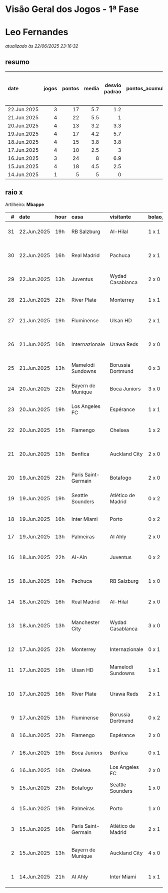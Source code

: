 # Visão Geral dos Jogos - 1ª Fase

# Leo Fernandes

_atualizado às 22/06/2025 23:16:32_

## resumo

| date        |   jogos |   pontos |   media |   desvio padrao |   pontos_acumulados |   1-Placar exato |   2-Vencedor + gols de um time |   3-Vencedor correto |   4-Gols de um time |   5-Nenhum acerto |
|:------------|--------:|---------:|--------:|----------------:|--------------------:|-----------------:|-------------------------------:|---------------------:|--------------------:|------------------:|
| 22.Jun.2025 |       3 |       17 |     5.7 |             1.2 |                 141 |                0 |                              1 |                    2 |                   0 |                 0 |
| 21.Jun.2025 |       4 |       22 |     5.5 |             1   |                 124 |                0 |                              1 |                    3 |                   0 |                 0 |
| 20.Jun.2025 |       4 |       13 |     3.2 |             3.3 |                 102 |                0 |                              1 |                    1 |                   1 |                 1 |
| 19.Jun.2025 |       4 |       17 |     4.2 |             5.7 |                  89 |                1 |                              0 |                    1 |                   0 |                 2 |
| 18.Jun.2025 |       4 |       15 |     3.8 |             3.8 |                  72 |                0 |                              2 |                    0 |                   1 |                 1 |
| 17.Jun.2025 |       4 |       10 |     2.5 |             3   |                  57 |                0 |                              1 |                    0 |                   3 |                 0 |
| 16.Jun.2025 |       3 |       24 |     8   |             6.9 |                  47 |                2 |                              0 |                    0 |                   0 |                 1 |
| 15.Jun.2025 |       4 |       18 |     4.5 |             2.5 |                  23 |                0 |                              1 |                    2 |                   1 |                 0 |
| 14.Jun.2025 |       1 |        5 |     5   |             0   |                   5 |                0 |                              0 |                    1 |                   0 |                 0 |

## raio x

Artilheiro: **Mbappe**

|   # | date        | hour   | casa                | visitante          | bolao_placar   | bolao_time          | real_placar   | real_time           |   pontos | criterio                     |   pontos_acumulados |
|----:|:------------|:-------|:--------------------|:-------------------|:---------------|:--------------------|:--------------|:--------------------|---------:|:-----------------------------|--------------------:|
|  31 | 22.Jun.2025 | 19h    | RB Salzburg         | Al-Hilal           | 1 x 1          | empate              | 0 x 0         | empate              |        5 | 3-Vencedor correto           |                 141 |
|  30 | 22.Jun.2025 | 16h    | Real Madrid         | Pachuca            | 2 x 1          | Real Madrid         | 3 x 1         | Real Madrid         |        7 | 2-Vencedor + gols de um time |                 136 |
|  29 | 22.Jun.2025 | 13h    | Juventus            | Wydad Casablanca   | 2 x 0          | Juventus            | 4 x 1         | Juventus            |        5 | 3-Vencedor correto           |                 129 |
|  28 | 21.Jun.2025 | 22h    | River Plate         | Monterrey          | 1 x 1          | empate              | 0 x 0         | empate              |        5 | 3-Vencedor correto           |                 124 |
|  27 | 21.Jun.2025 | 19h    | Fluminense          | Ulsan HD           | 2 x 1          | Fluminense          | 4 x 2         | Fluminense          |        5 | 3-Vencedor correto           |                 119 |
|  26 | 21.Jun.2025 | 16h    | Internazionale      | Urawa Reds         | 2 x 0          | Internazionale      | 2 x 1         | Internazionale      |        7 | 2-Vencedor + gols de um time |                 114 |
|  25 | 21.Jun.2025 | 13h    | Mamelodi Sundowns   | Borussia Dortmund  | 0 x 3          | Borussia Dortmund   | 3 x 4         | Borussia Dortmund   |        5 | 3-Vencedor correto           |                 107 |
|  24 | 20.Jun.2025 | 22h    | Bayern de Munique   | Boca Juniors       | 3 x 0          | Bayern de Munique   | 2 x 1         | Bayern de Munique   |        5 | 3-Vencedor correto           |                 102 |
|  23 | 20.Jun.2025 | 19h    | Los Angeles FC      | Espérance          | 1 x 1          | empate              | 0 x 1         | Espérance           |        1 | 4-Gols de um time            |                  97 |
|  22 | 20.Jun.2025 | 15h    | Flamengo            | Chelsea            | 1 x 2          | Chelsea             | 3 x 1         | Flamengo            |        0 | 5-Nenhum acerto              |                  96 |
|  21 | 20.Jun.2025 | 13h    | Benfica             | Auckland City      | 2 x 0          | Benfica             | 6 x 0         | Benfica             |        7 | 2-Vencedor + gols de um time |                  96 |
|  20 | 19.Jun.2025 | 22h    | Paris Saint-Germain | Botafogo           | 2 x 0          | Paris Saint-Germain | 0 x 1         | Botafogo            |        0 | 5-Nenhum acerto              |                  89 |
|  19 | 19.Jun.2025 | 19h    | Seattle Sounders    | Atlético de Madrid | 0 x 2          | Atlético de Madrid  | 1 x 3         | Atlético de Madrid  |        5 | 3-Vencedor correto           |                  89 |
|  18 | 19.Jun.2025 | 16h    | Inter Miami         | Porto              | 0 x 2          | Porto               | 2 x 1         | Inter Miami         |        0 | 5-Nenhum acerto              |                  84 |
|  17 | 19.Jun.2025 | 13h    | Palmeiras           | Al Ahly            | 2 x 0          | Palmeiras           | 2 x 0         | Palmeiras           |       12 | 1-Placar exato               |                  84 |
|  16 | 18.Jun.2025 | 22h    | Al-Ain              | Juventus           | 0 x 2          | Juventus            | 0 x 5         | Juventus            |        7 | 2-Vencedor + gols de um time |                  72 |
|  15 | 18.Jun.2025 | 19h    | Pachuca             | RB Salzburg        | 1 x 0          | Pachuca             | 1 x 2         | RB Salzburg         |        1 | 4-Gols de um time            |                  65 |
|  14 | 18.Jun.2025 | 16h    | Real Madrid         | Al-Hilal           | 2 x 0          | Real Madrid         | 1 x 1         | empate              |        0 | 5-Nenhum acerto              |                  64 |
|  13 | 18.Jun.2025 | 13h    | Manchester City     | Wydad Casablanca   | 3 x 0          | Manchester City     | 2 x 0         | Manchester City     |        7 | 2-Vencedor + gols de um time |                  64 |
|  12 | 17.Jun.2025 | 22h    | Monterrey           | Internazionale     | 0 x 1          | Internazionale      | 1 x 1         | empate              |        1 | 4-Gols de um time            |                  57 |
|  11 | 17.Jun.2025 | 19h    | Ulsan HD            | Mamelodi Sundowns  | 1 x 1          | empate              | 0 x 1         | Mamelodi Sundowns   |        1 | 4-Gols de um time            |                  56 |
|  10 | 17.Jun.2025 | 16h    | River Plate         | Urawa Reds         | 2 x 1          | River Plate         | 3 x 1         | River Plate         |        7 | 2-Vencedor + gols de um time |                  55 |
|   9 | 17.Jun.2025 | 13h    | Fluminense          | Borussia Dortmund  | 0 x 2          | Borussia Dortmund   | 0 x 0         | empate              |        1 | 4-Gols de um time            |                  48 |
|   8 | 16.Jun.2025 | 22h    | Flamengo            | Espérance          | 2 x 0          | Flamengo            | 2 x 0         | Flamengo            |       12 | 1-Placar exato               |                  47 |
|   7 | 16.Jun.2025 | 19h    | Boca Juniors        | Benfica            | 0 x 1          | Benfica             | 2 x 2         | empate              |        0 | 5-Nenhum acerto              |                  35 |
|   6 | 16.Jun.2025 | 16h    | Chelsea             | Los Angeles FC     | 2 x 0          | Chelsea             | 2 x 0         | Chelsea             |       12 | 1-Placar exato               |                  35 |
|   5 | 15.Jun.2025 | 23h    | Botafogo            | Seattle Sounders   | 1 x 0          | Botafogo            | 2 x 1         | Botafogo            |        5 | 3-Vencedor correto           |                  23 |
|   4 | 15.Jun.2025 | 19h    | Palmeiras           | Porto              | 1 x 0          | Palmeiras           | 0 x 0         | empate              |        1 | 4-Gols de um time            |                  18 |
|   3 | 15.Jun.2025 | 16h    | Paris Saint-Germain | Atlético de Madrid | 2 x 1          | Paris Saint-Germain | 4 x 0         | Paris Saint-Germain |        5 | 3-Vencedor correto           |                  17 |
|   2 | 15.Jun.2025 | 13h    | Bayern de Munique   | Auckland City      | 4 x 0          | Bayern de Munique   | 10 x 0        | Bayern de Munique   |        7 | 2-Vencedor + gols de um time |                  12 |
|   1 | 14.Jun.2025 | 21h    | Al Ahly             | Inter Miami        | 1 x 1          | empate              | 0 x 0         | empate              |        5 | 3-Vencedor correto           |                   5 |
